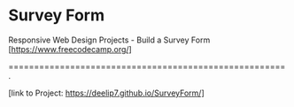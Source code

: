 # Survey Form
Responsive Web Design Projects - Build a Survey Form
[https://www.freecodecamp.org/]

======================================================.

[link to Project: https://deelip7.github.io/SurveyForm/]
